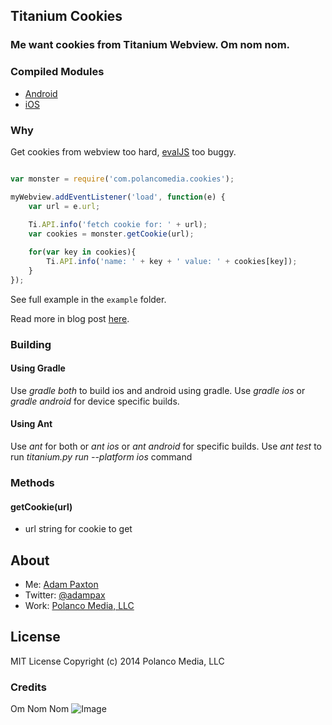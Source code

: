 ## Titanium Cookies
### Me want cookies from Titanium Webview. Om nom nom.

### Compiled Modules
* [Android](https://github.com/adampax/titanium-cookies/tree/master/android/dist)
* [iOS](https://github.com/adampax/titanium-cookies/tree/master/ios/dist)

### Why

Get cookies from webview too hard, [evalJS](https://jira.appcelerator.org/browse/TIMOB-16082) too buggy.

```javascript

var monster = require('com.polancomedia.cookies');

myWebview.addEventListener('load', function(e) {
    var url = e.url;
    
    Ti.API.info('fetch cookie for: ' + url);
    var cookies = monster.getCookie(url);

    for(var key in cookies){
        Ti.API.info('name: ' + key + ' value: ' + cookies[key]);
    }
});

```

See full example in the `example` folder. 

Read more in blog post [here](http://adampaxton.com/get-cookies-from-a-webview-in-titanium.aspx).


### Building
#### Using Gradle
Use *gradle both* to build ios and android using gradle.
Use *gradle ios* or *gradle android* for device specific builds.
#### Using Ant
Use *ant* for both or *ant ios* or *ant android* for specific builds.
Use *ant test* to run *titanium.py run --platform ios* command
### Methods

#### getCookie(url)
* url string for cookie to get


## About
* Me: [Adam Paxton](http://adampaxton.com) 
* Twitter: [@adampax](http://twitter.com/adampax)
* Work: [Polanco Media, LLC](http://polancomedia.com)

## License
MIT License
Copyright (c) 2014 Polanco Media, LLC

### Credits
Om Nom Nom
![Image](http://adampaxton.com/Portals/5/Images/Blog/Work/titanium-cookies-omnomnom.jpg)
